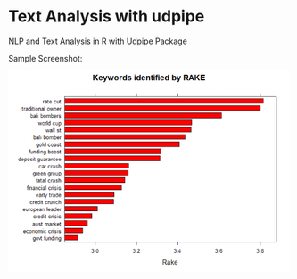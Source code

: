 # Text Analysis with udpipe
NLP and Text Analysis in R with Udpipe Package

Sample Screenshot:

![RAKE](unnamed-chunk-9-1.png)
